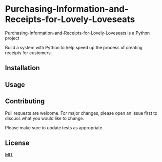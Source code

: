 

# Purchasing-Information-and-Receipts-for-Lovely-Loveseats

Purchasing-Information-and-Receipts-for-Lovely-Loveseats is a Python project

Build a system with Python to help speed up the process of creating receipts for customers.


## Installation


## Usage

## Contributing
Pull requests are welcome. For major changes, please open an issue first to discuss what you would like to change.

Please make sure to update tests as appropriate.

## License
[MIT](https://choosealicense.com/licenses/mit/)
